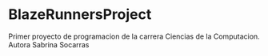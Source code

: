 # BlazeRunnersProject
Primer proyecto de programacion de la carrera Ciencias de la Computacion. Autora Sabrina Socarras
